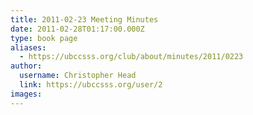 ```yaml
---
title: 2011-02-23 Meeting Minutes 
date: 2011-02-28T01:17:00.000Z
type: book page
aliases:
  - https://ubccsss.org/club/about/minutes/2011/0223
author:
  username: Christopher Head
  link: https://ubccsss.org/user/2
images:
---
```


